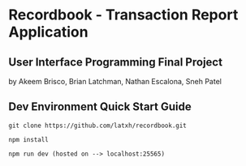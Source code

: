 # Recordbook - Transaction Report Application
## User Interface Programming Final Project

by Akeem Brisco, Brian Latchman, Nathan Escalona, Sneh Patel

## Dev Environment Quick Start Guide

```
git clone https://github.com/latxh/recordbook.git
```
```
npm install
```
```
npm run dev (hosted on --> localhost:25565)
```
